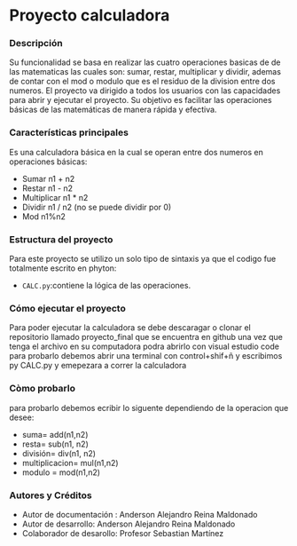 # Proyecto calculadora 


### Descripción



Su funcionalidad se basa en realizar las cuatro operaciones basicas de  de las matematicas las cuales son: sumar, restar, multiplicar y dividir, ademas de contar con el mod o modulo que es el residuo de la division entre dos numeros. El proyecto va  dirigido a todos los usuarios con las capacidades para abrir y ejecutar el proyecto. Su objetivo es facilitar las operaciones básicas de las matemáticas de manera rápida y efectiva.

 
### Características principales


Es una calculadora básica en la cual se operan entre dos numeros en operaciones básicas:

* Sumar n1 + n2
* Restar n1 - n2
* Multiplicar n1 * n2
* Dividir n1 / n2  (no se puede dividir por 0)
* Mod n1%n2


### Estructura del proyecto

Para este proyecto se utilizo un solo tipo de sintaxis ya que el codigo fue totalmente escrito en phyton:


* ``CALC.py``:contiene la lógica de las operaciones.

### Cómo ejecutar el proyecto

Para poder ejecutar la calculadora se debe descaragar o clonar el repositorio llamado proyecto_final que se encuentra en github una vez que tenga el archivo en su computadora podra abrirlo con visual estudio code para probarlo debemos abrir una terminal con control+shif+ñ y escribimos py CALC.py y emepezara a correr la calculadora  


 ### Còmo probarlo
para probarlo debemos ecribir lo siguente dependiendo de la operacion que desee:
* suma= add(n1,n2)
* resta= sub(n1, n2)
* división= div(n1, n2)
* multiplicacion= mul(n1,n2)
* modulo = mod(n1,n2)


### Autores y Créditos 


 * Autor de documentación : Anderson Alejandro Reina Maldonado
 * Autor de desarrollo: Anderson Alejandro Reina Maldonado 
 * Colaborador de desarollo: Profesor Sebastian Martínez